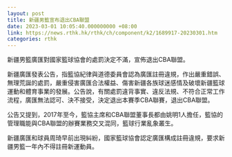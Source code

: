 ```yaml
---
layout: post
title: 新疆男籃宣布退出CBA聯盟
date: 2023-03-01 10:05:40.000000000 +08:00
link: https://news.rthk.hk/rthk/ch/component/k2/1689917-20230301.htm
categories: rthk
---
```


新疆男籃廣匯對國家籃球協會的處罰決定不滿，宣佈退出CBA聯盟。

新疆廣匯發表公告，指籃協紀律與道德委員會認為廣匯註冊違規，作出嚴重錯誤、無理荒誕的處罰，嚴重侵害廣匯合法權益、傷害新疆各族球迷感情及破壞新疆籃球運動和體育事業的發展。公告說，有關處罰違背事實、違反法規、不符合正常工作流程，廣匯無法認可、決不接受，決定退出本賽季CBA聯賽，退出CBA聯盟。

公告又提到，2017年至今，籃協主席和CBA聯盟董事長都由姚明1人擔任，籃協的管理職能與CBA聯盟的辦賽業務交叉混同，籃球行業亂象叢生。

新疆廣匯和球員周琦早前出現糾紛，國家籃球協會認定廣匯構成註冊違規，要求新疆男籃一年內不得註冊新運動員。
